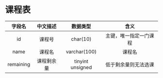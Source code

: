 # 课程表

|  字段名   |  中文描述  |     数据类型     |          含义          |
| :-------: | :--------: | :--------------: | :--------------------: |
|    id     |   课程号   |     char(10)     | 主键，唯一指定一门课程 |
|   name    |   课程名   |   varchar(100)   |         课程名         |
| remaining | 课程剩余量 | tinyint unsigned |  低于剩余量则无法选课  |

